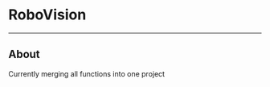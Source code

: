 # RoboVision
-----------------------------------------------------------
About
-----------------------------------------------------------
Currently merging all functions into one project

